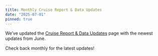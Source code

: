 ```yaml
---
title: Monthly Cruise Report & Data Updates
date: "2025-07-01"
pinned: true
---
```


We’ve updated the [Cruise Report & Data Updates](/cruise-updates) page with the newest updates from June.

Check back monthly for the latest updates!
